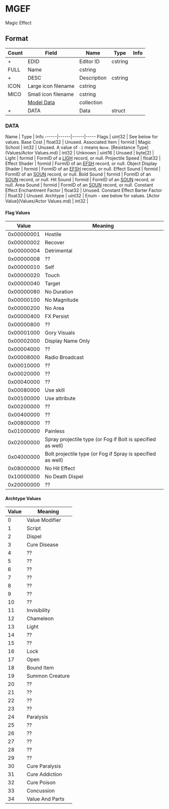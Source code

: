 MGEF
====

Magic Effect

## Format

Count | Field | Name | Type | Info
------|-------|------|------|-----
+ | EDID | Editor ID | cstring |
 | FULL | Name | cstring |
+ | DESC | Description | cstring |
 | ICON | Large icon filename | cstring |
 | MICO | Small icon filename | cstring |
 | | [Model Data](Fields/Model.md) | collection |
+ | DATA | Data | struct |

### DATA

Name | Type | Info
------|------|------|-----
Flags | uint32 | See below for values.
Base Cost | float32 | Unused.
Associated Item | formid |
Magic School | int32 | Unused. A value of `-1` means `None`.
[Resistance Type](Values/Actor Values.md) | int32 |
Unknown | uint16 |
Unused | byte[2] |
Light | formid | FormID of a [LIGH](LIGH.md) record, or null.
Projectile Speed | float32 |
Effect Shader | formid | FormID of an [EFSH](EFSH.md) record, or null.
Object Display Shader | formid | FormID of an [EFSH](EFSH.md) record, or null.
Effect Sound | formid | FormID of an [SOUN](SOUN.md) record, or null.
Bold Sound | formid | FormID of an [SOUN](SOUN.md) record, or null.
Hit Sound | formid | FormID of an [SOUN](SOUN.md) record, or null.
Area Sound | formid | FormID of an [SOUN](SOUN.md) record, or null.
Constant Effect Enchantment Factor | float32 | Unused.
Constant Effect Barter Factor | float32 | Unused.
Archtype | uint32 | Enum - see below for values.
[Actor Value](Values/Actor Values.md) | int32 |

#### Flag Values

Value | Meaning
------|--------
0x00000001 | Hostile
0x00000002 | Recover
0x00000004 | Detrimental
0x00000008 | ??
0x00000010 | Self
0x00000020 | Touch
0x00000040 | Target
0x00000080 | No Duration
0x00000100 | No Magnitude
0x00000200 | No Area
0x00000400 | FX Persist
0x00000800 | ??
0x00001000 | Gory Visuals
0x00002000 | Display Name Only
0x00004000 | ??
0x00008000 | Radio Broadcast
0x00010000 | ??
0x00020000 | ??
0x00040000 | ??
0x00080000 | Use skill
0x00100000 | Use attribute
0x00200000 | ??
0x00400000 | ??
0x00800000 | ??
0x01000000 | Painless
0x02000000 | Spray projectile type (or Fog if Bolt is specified as well)
0x04000000 | Bolt projectile type (or Fog if Spray is specified as well)
0x08000000 | No Hit Effect
0x10000000 | No Death Dispel
0x20000000 | ??

#### Archtype Values

Value | Meaning
------|--------
0 | Value Modifier
1 | Script
2 | Dispel
3 | Cure Disease
4 | ??
5 | ??
6 | ??
7 | ??
8 | ??
9 | ??
10 | ??
11 | Invisibility
12 | Chameleon
13 | Light
14 | ??
15 | ??
16 | Lock
17 | Open
18 | Bound Item
19 | Summon Creature
20 | ??
21 | ??
22 | ??
23 | ??
24 | Paralysis
25 | ??
26 | ??
27 | ??
28 | ??
29 | ??
30 | Cure Paralysis
31 | Cure Addiction
32 | Cure Poison
33 | Concussion
34 | Value And Parts
